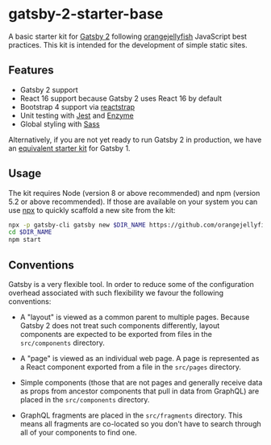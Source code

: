 # gatsby-2-starter-base

A basic starter kit for [Gatsby 2][gatsby] following [orangejellyfish][oj]
JavaScript best practices. This kit is intended for the development of simple
static sites.

## Features

- Gatsby 2 support
- React 16 support because Gatsby 2 uses React 16 by default
- Bootstrap 4 support via [reactstrap][rs]
- Unit testing with [Jest][jest] and [Enzyme][enz]
- Global styling with [Sass][sass]

Alternatively, if you are not yet ready to run Gatsby 2 in production, we have
an [equivalent starter kit][g1] for Gatsby 1.

## Usage

The kit requires Node (version 8 or above recommended) and npm (version 5.2 or
above recommended). If those are available on your system you can use [npx][npx]
to quickly scaffold a new site from the kit:

```sh
npx -p gatsby-cli gatsby new $DIR_NAME https://github.com/orangejellyfish/gatsby-starter-base
cd $DIR_NAME
npm start
```

## Conventions

Gatsby is a very flexible tool. In order to reduce some of the configuration
overhead associated with such flexibility we favour the following conventions:

- A "layout" is viewed as a common parent to multiple pages. Because Gatsby 2
  does not treat such components differently, layout components are expected
  to be exported from files in the `src/components` directory.

- A "page" is viewed as an individual web page. A page is represented as a
  React component exported from a file in the `src/pages` directory.

- Simple components (those that are not pages and generally receive data as
  props from ancestor components that pull in data from GraphQL) are placed in
  the `src/components` directory.

- GraphQL fragments are placed in the `src/fragments` directory. This means all
  fragments are co-located so you don't have to search through all of your
  components to find one.

[gatsby]: https://next.gatsbyjs.org/
[oj]: https://orangejellyfish.com/
[rs]: https://reactstrap.github.io/
[jest]: https://facebook.github.io/jest/
[enz]: https://github.com/airbnb/enzyme
[sass]: https://sass-lang.com/
[g1]: https://github.com/orangejellyfish/gatsby-starter-base
[ncms]: https://www.netlifycms.org/
[npx]: https://www.npmjs.com/package/npx
